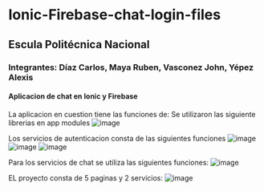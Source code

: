 ﻿# Ionic-Firebase-chat-login-files

## Escula Politécnica Nacional

### Integrantes: Díaz Carlos, Maya Ruben, Vasconez John, Yépez Alexis

#### Aplicacion de chat en Ionic y Firebase

La aplicacion en cuestion tiene las funciones de:
Se utilizaron las siguiente librerias en app modules
![image](https://user-images.githubusercontent.com/58042087/145653948-d237cbdd-d102-46aa-92ce-2c0c2623e93e.png)

Los servicios de autenticacion consta de las siguientes funciones
![image](https://user-images.githubusercontent.com/58042087/145654020-f3e69b9a-9f7a-4afc-b888-edb54a70dc4e.png)
![image](https://user-images.githubusercontent.com/58042087/145654034-6ec8c6d1-d225-45ba-8469-e0296f732569.png)
![image](https://user-images.githubusercontent.com/58042087/145654048-569d378f-fea7-4d55-b120-194bf14fd8bc.png)

Para los servicios de chat se utiliza las siguientes funciones:
![image](https://user-images.githubusercontent.com/58042087/145654095-19878be8-e3a3-4edb-baf1-2fc64be05897.png)

EL proyecto consta de 5 paginas y 2 servicios:
![image](https://user-images.githubusercontent.com/58042087/145654145-f9606dcb-1cac-491d-8fd6-d34917bb4b9b.png)
